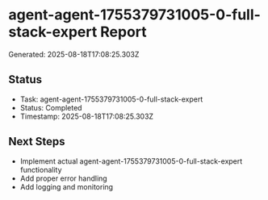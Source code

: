 # agent-agent-1755379731005-0-full-stack-expert Report

Generated: 2025-08-18T17:08:25.303Z

## Status
- Task: agent-agent-1755379731005-0-full-stack-expert
- Status: Completed
- Timestamp: 2025-08-18T17:08:25.303Z

## Next Steps
- Implement actual agent-agent-1755379731005-0-full-stack-expert functionality
- Add proper error handling
- Add logging and monitoring
